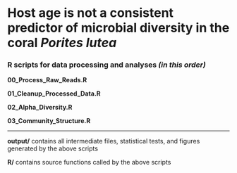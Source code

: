 # Host age is not a consistent predictor of microbial diversity in the coral _Porites lutea_

### R scripts for data processing and analyses _(in this order)_

**00_Process_Raw_Reads.R**

**01_Cleanup_Processed_Data.R**

**02_Alpha_Diversity.R**

**03_Community_Structure.R**


__________

**output/** contains all intermediate files, statistical tests, and figures generated by the above scripts

**R/** contains source functions called by the above scripts

